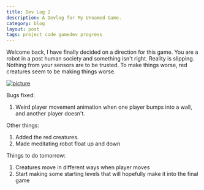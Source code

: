 ```yaml
---
title: Dev Log 2
description: A Devlog for My Unnamed Game.
category: blog
layout: post
tags: project code gamedev progress
---
```


Welcome back, I have finally decided on a direction for this game. You are a robot in a post human society and something isn't right. Reality is slipping. Nothing from your sensors are to be trusted. To make things worse, red creatures seem to be making things worse.

[![picture](/assets/gifs/devlog/space_0.gif)](/assets/gifs/devlog/space_0.gif)

Bugs fixed:
1. Weird player movement animation when one player bumps into a wall, and another player doesn't.

Other things:
1. Added the red creatures.
1. Made meditating robot float up and down

Things to do tomorrow:
1. Creatures move in different ways when player moves
1. Start making some starting levels that will hopefully make it into the final game
